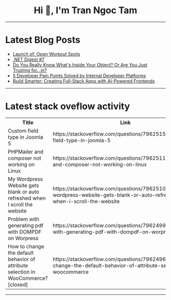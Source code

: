 <h1 align="center">Hi 👋, I'm Tran Ngoc Tam</h1>

---

# Latest Blog Posts 
<!-- BLOG-POST-LIST:START -->
- [Launch of: Open Workout Spots](https://dev.to/igarridosi/launch-of-open-workout-spots-3b91)
- [.NET Digest #7](https://dev.to/pvsdev/net-digest-7-255a)
- [Do You Really Know What&#39;s Inside Your Object? Or Are You Just Trusting for...in?](https://dev.to/werliton/do-you-really-know-whats-inside-your-object-or-are-you-just-trusting-forin-38ci)
- [5 Developer Pain Points Solved by Internal Developer Platforms](https://dev.to/gerimate/5-developer-pain-points-solved-by-internal-developer-platforms-1bd6)
- [Build Smarter: Creating Full-Stack Apps with AI-Powered Frontends](https://dev.to/skapi_api/build-smarter-creating-full-stack-apps-with-ai-powered-frontends-31j2)
<!-- BLOG-POST-LIST:END -->

---

# Latest stack oveflow activity
<table>
  <tr><th>Title</th><th>Link</th></tr>
  <!-- STACKOVERFLOW:START --><tr><td>Custom field type in Joomla 5</td><td>https://stackoverflow.com/questions/79625157/custom-field-type-in-joomla-5</td></tr><tr><td>PHPMailer and composer not working on Linux</td><td>https://stackoverflow.com/questions/79625117/phpmailer-and-composer-not-working-on-linux</td></tr><tr><td>My Wordpress Website gets blank or auto refreshed when I scroll the website</td><td>https://stackoverflow.com/questions/79625107/my-wordpress-website-gets-blank-or-auto-refreshed-when-i-scroll-the-website</td></tr><tr><td>Problem with generating pdf with DOMPDF on Worpress</td><td>https://stackoverflow.com/questions/79624998/problem-with-generating-pdf-with-dompdf-on-worpress</td></tr><tr><td>How to change the default behavior of attribute selection in WooCommerce? [closed]</td><td>https://stackoverflow.com/questions/79624960/how-to-change-the-default-behavior-of-attribute-selection-in-woocommerce</td></tr><!-- STACKOVERFLOW:END -->
</table>

---


